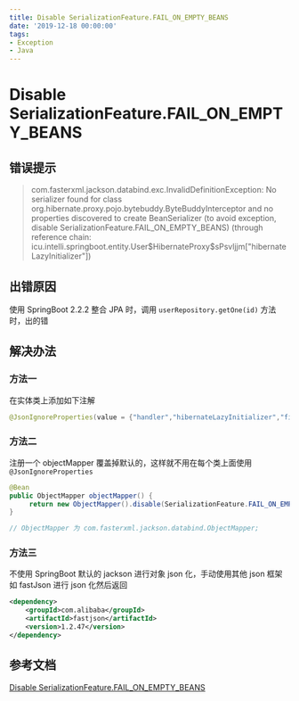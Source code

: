 ```yaml
---
title: Disable SerializationFeature.FAIL_ON_EMPTY_BEANS
date: '2019-12-18 00:00:00'
tags:
- Exception
- Java
---
```


# Disable SerializationFeature.FAIL_ON_EMPTY_BEANS

## 错误提示

> com.fasterxml.jackson.databind.exc.InvalidDefinitionException: No serializer found for class org.hibernate.proxy.pojo.bytebuddy.ByteBuddyInterceptor and no properties discovered to create BeanSerializer (to avoid exception, disable SerializationFeature.FAIL_ON_EMPTY_BEANS) (through reference chain: icu.intelli.springboot.entity.User\$HibernateProxy\$sPsvljjm["hibernateLazyInitializer"])

## 出错原因

使用 SpringBoot 2.2.2 整合 JPA 时，调用 `userRepository.getOne(id)` 方法时，出的错

## 解决办法

### 方法一

在实体类上添加如下注解

```java
@JsonIgnoreProperties(value = {"handler","hibernateLazyInitializer","fieldHandler"})
```

### 方法二

注册一个 objectMapper 覆盖掉默认的，这样就不用在每个类上面使用 `@JsonIgnoreProperties`

```java
@Bean
public ObjectMapper objectMapper() {
     return new ObjectMapper().disable(SerializationFeature.FAIL_ON_EMPTY_BEANS);
}

// ObjectMapper 为 com.fasterxml.jackson.databind.ObjectMapper;
```

### 方法三

不使用 SpringBoot 默认的 jackson 进行对象 json 化，手动使用其他 json 框架如 fastJson 进行 json 化然后返回

```xml
<dependency>
    <groupId>com.alibaba</groupId>
    <artifactId>fastjson</artifactId>
    <version>1.2.47</version>
</dependency>
```

## 参考文档

[Disable SerializationFeature.FAIL_ON_EMPTY_BEANS](https://blog.csdn.net/J080624/article/details/82529082)
